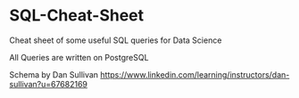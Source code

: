 # SQL-Cheat-Sheet

Cheat sheet of some useful SQL queries for Data Science

All Queries are written on PostgreSQL

Schema by Dan Sullivan
https://www.linkedin.com/learning/instructors/dan-sullivan?u=67682169
